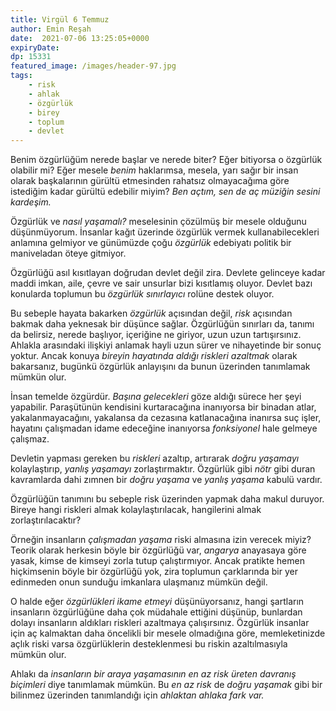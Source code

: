 ```yaml
---
title: Virgül 6 Temmuz 
author: Emin Reşah
date:  2021-07-06 13:25:05+0000
expiryDate:
dp: 15331
featured_image: /images/header-97.jpg
tags:
    - risk
    - ahlak
    - özgürlük
    - birey
    - toplum
    - devlet
---
```




Benim özgürlüğüm nerede başlar ve nerede biter? Eğer bitiyorsa o özgürlük olabilir mi? Eğer mesele _benim_ haklarımsa, mesela, yarı sağır bir insan olarak başkalarının gürültü etmesinden rahatsız olmayacağıma göre istediğim kadar gürültü edebilir miyim? *Ben açtım, sen de aç müziğin sesini kardeşim.*

Özgürlük ve *nasıl yaşamalı?* meselesinin çözülmüş bir mesele olduğunu düşünmüyorum. İnsanlar kağıt üzerinde özgürlük vermek kullanabilecekleri anlamına gelmiyor ve günümüzde çoğu *özgürlük* edebiyatı politik bir maniveladan öteye gitmiyor. 

Özgürlüğü asıl kısıtlayan doğrudan devlet değil zira. Devlete gelinceye kadar maddi imkan, aile, çevre ve sair unsurlar bizi kısıtlamış oluyor. Devlet bazı konularda toplumun bu *özgürlük sınırlayıcı* rolüne destek oluyor. 

Bu sebeple hayata bakarken *özgürlük* açısından değil, *risk* açısından bakmak daha yeknesak bir düşünce sağlar. Özgürlüğün sınırları da, tanımı da belirsiz, nerede başlıyor, içeriğine ne giriyor, uzun uzun tartışırsınız. Ahlakla arasındaki ilişkiyi anlamak hayli uzun sürer ve nihayetinde bir sonuç yoktur. Ancak konuya *bireyin hayatında aldığı riskleri azaltmak* olarak bakarsanız, bugünkü özgürlük anlayışını da bunun üzerinden tanımlamak mümkün olur. 

İnsan temelde özgürdür. *Başına gelecekleri* göze aldığı sürece her şeyi yapabilir. Paraşütünün kendisini kurtaracağına inanıyorsa bir binadan atlar, yakalanmayacağını, yakalansa da cezasına katlanacağına inanırsa suç işler, hayatını çalışmadan idame edeceğine inanıyorsa *fonksiyonel* hale gelmeye çalışmaz. 

Devletin yapması gereken bu *riskleri* azaltıp, artırarak *doğru yaşamayı* kolaylaştırıp, *yanlış yaşamayı* zorlaştırmaktır. Özgürlük gibi *nötr* gibi duran kavramlarda dahi zımnen bir *doğru yaşama* ve *yanlış yaşama* kabulü vardır. 

Özgürlüğün tanımını bu sebeple risk üzerinden yapmak daha makul duruyor. Bireye hangi riskleri almak kolaylaştırılacak, hangilerini almak zorlaştırılacaktır?

Örneğin insanların *çalışmadan yaşama* riski almasına izin verecek miyiz? Teorik olarak herkesin böyle bir özgürlüğü var, *angarya* anayasaya göre yasak, kimse de kimseyi zorla tutup çalıştırmıyor. Ancak pratikte hemen hiçkimsenin böyle bir özgürlüğü yok, zira toplumun çarklarında bir yer edinmeden onun sunduğu imkanlara ulaşmanız mümkün değil. 

O halde eğer *özgürlükleri ikame etmeyi* düşünüyorsanız, hangi şartların insanların özgürlüğüne daha çok müdahale ettiğini düşünüp, bunlardan dolayı insanların aldıkları riskleri azaltmaya çalışırsınız. Özgürlük insanlar için aç kalmaktan daha öncelikli bir mesele olmadığına göre, memleketinizde açlık riski varsa özgürlüklerin desteklenmesi bu riskin azaltılmasıyla mümkün olur. 

Ahlakı da *insanların bir araya yaşamasının en az risk üreten davranış biçimleri* diye tanımlamak mümkün. Bu *en az risk* de *doğru yaşamak* gibi bir bilinmez üzerinden tanımlandığı için *ahlaktan ahlaka fark var.* 

